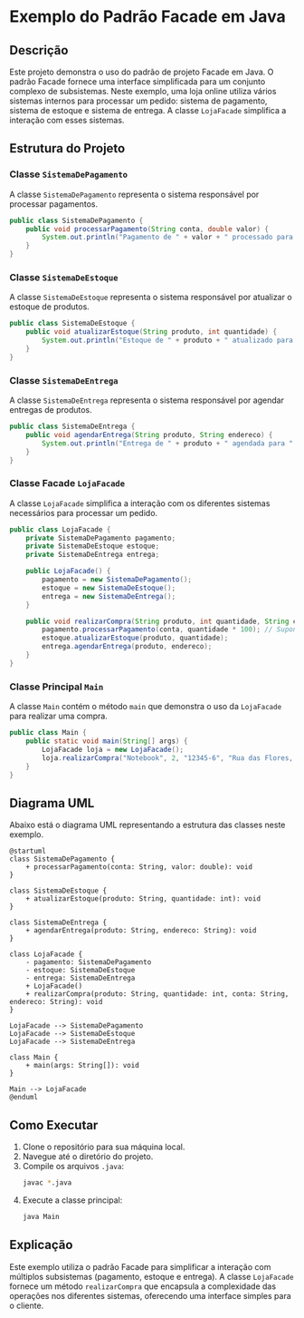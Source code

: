 # Exemplo do Padrão Facade em Java

## Descrição

Este projeto demonstra o uso do padrão de projeto Facade em Java. O padrão Facade fornece uma interface simplificada para um conjunto complexo de subsistemas. Neste exemplo, uma loja online utiliza vários sistemas internos para processar um pedido: sistema de pagamento, sistema de estoque e sistema de entrega. A classe `LojaFacade` simplifica a interação com esses sistemas.

## Estrutura do Projeto

### Classe `SistemaDePagamento`

A classe `SistemaDePagamento` representa o sistema responsável por processar pagamentos.

```java
public class SistemaDePagamento {
    public void processarPagamento(String conta, double valor) {
        System.out.println("Pagamento de " + valor + " processado para a conta " + conta);
    }
}
```

### Classe `SistemaDeEstoque`

A classe `SistemaDeEstoque` representa o sistema responsável por atualizar o estoque de produtos.

```java
public class SistemaDeEstoque {
    public void atualizarEstoque(String produto, int quantidade) {
        System.out.println("Estoque de " + produto + " atualizado para " + quantidade + " unidades.");
    }
}
```

### Classe `SistemaDeEntrega`

A classe `SistemaDeEntrega` representa o sistema responsável por agendar entregas de produtos.

```java
public class SistemaDeEntrega {
    public void agendarEntrega(String produto, String endereco) {
        System.out.println("Entrega de " + produto + " agendada para " + endereco);
    }
}
```

### Classe Facade `LojaFacade`

A classe `LojaFacade` simplifica a interação com os diferentes sistemas necessários para processar um pedido.

```java
public class LojaFacade {
    private SistemaDePagamento pagamento;
    private SistemaDeEstoque estoque;
    private SistemaDeEntrega entrega;

    public LojaFacade() {
        pagamento = new SistemaDePagamento();
        estoque = new SistemaDeEstoque();
        entrega = new SistemaDeEntrega();
    }

    public void realizarCompra(String produto, int quantidade, String conta, String endereco) {
        pagamento.processarPagamento(conta, quantidade * 100); // Supondo que cada produto custa 100
        estoque.atualizarEstoque(produto, quantidade);
        entrega.agendarEntrega(produto, endereco);
    }
}
```

### Classe Principal `Main`

A classe `Main` contém o método `main` que demonstra o uso da `LojaFacade` para realizar uma compra.

```java
public class Main {
    public static void main(String[] args) {
        LojaFacade loja = new LojaFacade();
        loja.realizarCompra("Notebook", 2, "12345-6", "Rua das Flores, 123");
    }
}
```

## Diagrama UML

Abaixo está o diagrama UML representando a estrutura das classes neste exemplo.

```plaintext
@startuml
class SistemaDePagamento {
    + processarPagamento(conta: String, valor: double): void
}

class SistemaDeEstoque {
    + atualizarEstoque(produto: String, quantidade: int): void
}

class SistemaDeEntrega {
    + agendarEntrega(produto: String, endereco: String): void
}

class LojaFacade {
    - pagamento: SistemaDePagamento
    - estoque: SistemaDeEstoque
    - entrega: SistemaDeEntrega
    + LojaFacade()
    + realizarCompra(produto: String, quantidade: int, conta: String, endereco: String): void
}

LojaFacade --> SistemaDePagamento
LojaFacade --> SistemaDeEstoque
LojaFacade --> SistemaDeEntrega

class Main {
    + main(args: String[]): void
}

Main --> LojaFacade
@enduml
```

## Como Executar

1. Clone o repositório para sua máquina local.
2. Navegue até o diretório do projeto.
3. Compile os arquivos `.java`:
   ```sh
   javac *.java
   ```
4. Execute a classe principal:
   ```sh
   java Main
   ```

## Explicação

Este exemplo utiliza o padrão Facade para simplificar a interação com múltiplos subsistemas (pagamento, estoque e entrega). A classe `LojaFacade` fornece um método `realizarCompra` que encapsula a complexidade das operações nos diferentes sistemas, oferecendo uma interface simples para o cliente.